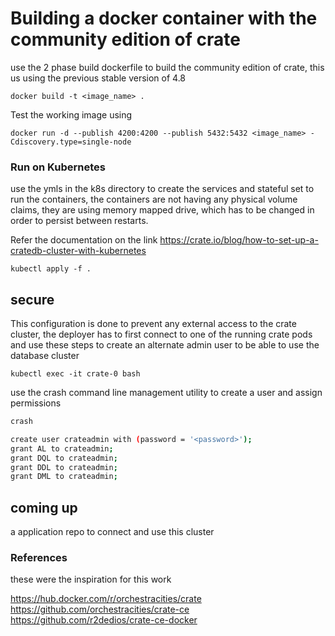 # Building a docker container with the community edition of crate

use the 2 phase build dockerfile to build the community edition of crate, this us using the previous stable version of 4.8

`docker build -t <image_name> .`

Test the working image using

`docker run -d --publish 4200:4200 --publish 5432:5432 <image_name> -Cdiscovery.type=single-node`

### Run on Kubernetes

use the ymls in the k8s directory to create the services and stateful set to run the containers, the containers are not having any physical volume claims, they are using memory mapped drive, which has to be changed in order to persist between restarts.

Refer the documentation on the link https://crate.io/blog/how-to-set-up-a-cratedb-cluster-with-kubernetes

`kubectl apply -f .`

## secure
This configuration is done to prevent any external access to the crate cluster, the deployer has to first connect to one of the running crate pods and use these steps to create an alternate admin user to be able to use the database cluster

` kubectl exec -it crate-0 bash `

use the crash command line management utility to create a user and assign permissions 

``` bash
crash

create user crateadmin with (password = '<password>');
grant AL to crateadmin;
grant DQL to crateadmin;
grant DDL to crateadmin;
grant DML to crateadmin;

```

## coming up
a application repo to connect and use this cluster


### References
these were the inspiration for this work

https://hub.docker.com/r/orchestracities/crate
https://github.com/orchestracities/crate-ce
https://github.com/r2dedios/crate-ce-docker
